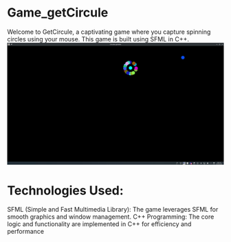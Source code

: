 # Game_getCircule
Welcome to GetCircule, a captivating game where you capture spinning circles using your mouse. This game is built using SFML in C++.
![Image1](Game.jpg)
# Technologies Used:
  SFML (Simple and Fast Multimedia Library): The game leverages SFML for smooth graphics and window management.
  C++ Programming: The core logic and functionality are implemented in C++ for efficiency and performance
